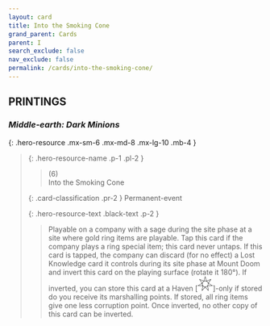 ```yaml
---
layout: card
title: Into the Smoking Cone
grand_parent: Cards
parent: I
search_exclude: false
nav_exclude: false
permalink: /cards/into-the-smoking-cone/
---
```


## PRINTINGS


### _Middle-earth: Dark Minions_

{: .hero-resource .mx-sm-6 .mx-md-8 .mx-lg-10 .mb-4 }
> {: .hero-resource-name .p-1 .pl-2 }
> > <div class="card-mp">(6)</div>
> > <div class="card-name">Into the Smoking Cone</div>
>
> {: .card-classification .pr-2 }
> Permanent-event
>
> {: .hero-resource-text .black-text .p-2 }
> > Playable on a company with a sage during the site phase at a site where gold ring items are playable. Tap this card if the company plays a ring special item; this card never untaps. If this card is tapped, the company can discard (for no effect) a Lost Knowledge card it controls during its site phase at Mount Doom and invert this card on the playing surface (rotate it 180°). If inverted, you can store this card at a Haven \[![](/assets/images/free-haven.svg)]-only if stored do you receive its marshalling points. If stored, all ring items give one less corruption point. Once inverted, no other copy of this card can be inverted.  
> 
